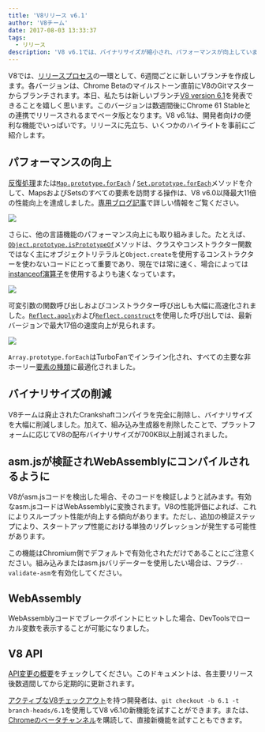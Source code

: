 ```yaml
---
title: 'V8リリース v6.1'
author: 'V8チーム'
date: 2017-08-03 13:33:37
tags:
  - リリース
description: 'V8 v6.1では、バイナリサイズが縮小され、パフォーマンスが向上しています。また、asm.jsが検証され、WebAssemblyとしてコンパイルされるようになりました。'
---
```

V8では、[リリースプロセス](/docs/release-process)の一環として、6週間ごとに新しいブランチを作成します。各バージョンは、Chrome Betaのマイルストーン直前にV8のGitマスターからブランチされます。本日、私たちは新しいブランチ[V8 version 6.1](https://chromium.googlesource.com/v8/v8.git/+log/branch-heads/6.1)を発表できることを嬉しく思います。このバージョンは数週間後にChrome 61 Stableとの連携でリリースされるまでベータ版となります。V8 v6.1は、開発者向けの便利な機能でいっぱいです。リリースに先立ち、いくつかのハイライトを事前にご紹介します。

<!--truncate-->
## パフォーマンスの向上

[反復処理](http://exploringjs.com/es6/ch_iteration.html)または[`Map.prototype.forEach`](https://developer.mozilla.org/en-US/docs/Web/JavaScript/Reference/Global_Objects/Map/forEach) / [`Set.prototype.forEach`](https://developer.mozilla.org/en-US/docs/Web/JavaScript/Reference/Global_Objects/Set/forEach)メソッドを介して、MapsおよびSetsのすべての要素を訪問する操作は、V8 v6.0以降最大11倍の性能向上を達成しました。[専用ブログ記事](https://benediktmeurer.de/2017/07/14/faster-collection-iterators/)で詳しい情報をご覧ください。

![](/_img/v8-release-61/iterating-collections.svg)

さらに、他の言語機能のパフォーマンス向上にも取り組みました。たとえば、[`Object.prototype.isPrototypeOf`](https://developer.mozilla.org/en-US/docs/Web/JavaScript/Reference/Global_Objects/Object/isPrototypeOf)メソッドは、クラスやコンストラクター関数ではなく主にオブジェクトリテラルと`Object.create`を使用するコンストラクターを使わないコードにとって重要であり、現在では常に速く、場合によっては[instanceof演算子](https://developer.mozilla.org/en-US/docs/Web/JavaScript/Reference/Operators/instanceof)を使用するよりも速くなっています。

![](/_img/v8-release-61/checking-prototype.svg)

可変引数の関数呼び出しおよびコンストラクター呼び出しも大幅に高速化されました。[`Reflect.apply`](https://developer.mozilla.org/en-US/docs/Web/JavaScript/Reference/Global_Objects/Reflect/apply)および[`Reflect.construct`](https://developer.mozilla.org/en-US/docs/Web/JavaScript/Reference/Global_Objects/Reflect/construct)を使用した呼び出しでは、最新バージョンで最大17倍の速度向上が見られます。

![](/_img/v8-release-61/call-construct.svg)

`Array.prototype.forEach`はTurboFanでインライン化され、すべての主要な非ホーリー[要素の種類](/blog/elements-kinds)に最適化されました。

## バイナリサイズの削減

V8チームは廃止されたCrankshaftコンパイラを完全に削除し、バイナリサイズを大幅に削減しました。加えて、組み込み生成器を削除したことで、プラットフォームに応じてV8の配布バイナリサイズが700KB以上削減されました。

## asm.jsが検証されWebAssemblyにコンパイルされるように

V8がasm.jsコードを検出した場合、そのコードを検証しようと試みます。有効なasm.jsコードはWebAssemblyに変換されます。V8の性能評価によれば、これによりスループット性能が向上する傾向があります。ただし、追加の検証ステップにより、スタートアップ性能における単独のリグレッションが発生する可能性があります。

この機能はChromium側でデフォルトで有効化されただけであることにご注意ください。組み込みまたはasm.jsバリデーターを使用したい場合は、フラグ`--validate-asm`を有効化してください。

## WebAssembly

WebAssemblyコードでブレークポイントにヒットした場合、DevToolsでローカル変数を表示することが可能になりました。

## V8 API

[API変更の概要](https://docs.google.com/document/d/1g8JFi8T_oAE_7uAri7Njtig7fKaPDfotU6huOa1alds/edit)をチェックしてください。このドキュメントは、各主要リリース後数週間してから定期的に更新されます。

[アクティブなV8チェックアウト](/docs/source-code#using-git)を持つ開発者は、`git checkout -b 6.1 -t branch-heads/6.1`を使用してV8 v6.1の新機能を試すことができます。または、[Chromeのベータチャンネル](https://www.google.com/chrome/browser/beta.html)を購読して、直接新機能を試すこともできます。
